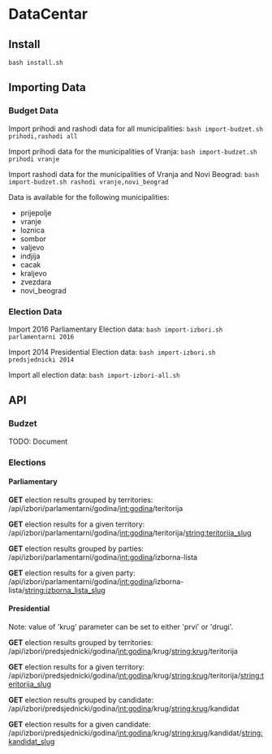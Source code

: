 # DataCentar

## Install
`bash install.sh`

## Importing Data
### Budget Data

Import prihodi and rashodi data for all municipalities:
`bash import-budzet.sh prihodi,rashodi all`

Import prihodi data for the municipalities of Vranja:
`bash import-budzet.sh prihodi vranje`

Import rashodi data for the municipalities of Vranja and Novi Beograd:
`bash import-budzet.sh rashodi vranje,novi_beograd`

Data is available for the following municipalities:

- prijepolje
- vranje
- loznica
- sombor
- valjevo
- indjija
- cacak
- kraljevo
- zvezdara
- novi_beograd

### Election Data

Import 2016 Parliamentary Election data:
`bash import-izbori.sh parlamentarni 2016`

Import 2014 Presidential Election data:
`bash import-izbori.sh predsjednicki 2014`

Import all election data:
`bash import-izbori-all.sh`


## API
### Budzet
TODO: Document

### Elections
#### Parliamentary
**GET** election results grouped by territories:
/api/izbori/parlamentarni/godina/<int:godina>/teritorija

**GET** election results for a given territory:
/api/izbori/parlamentarni/godina/<int:godina>/teritorija/<string:teritorija_slug>

**GET** election results grouped by parties:
/api/izbori/parlamentarni/godina/<int:godina>/izborna-lista

**GET** election results for a given party:
/api/izbori/parlamentarni/godina/<int:godina>/izborna-lista/<string:izborna_lista_slug>

#### Presidential
Note: value of 'krug' parameter can be set to either 'prvi' or 'drugi'.

**GET** election results grouped by territories:
/api/izbori/predsjednicki/godina/<int:godina>/krug/<string:krug>/teritorija

**GET** election results for a given territory:
/api/izbori/predsjednicki/godina/<int:godina>/krug/<string:krug>/teritorija/<string:teritorija_slug>

**GET** election results grouped by candidate:
/api/izbori/predsjednicki/godina/<int:godina>/krug/<string:krug>/kandidat

**GET** election results for a given candidate:
/api/izbori/predsjednicki/godina/<int:godina>/krug/<string:krug>/kandidat/<string:kandidat_slug>
